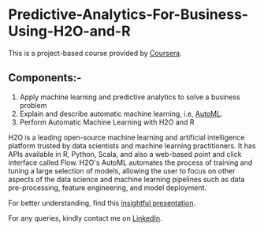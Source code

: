 # Predictive-Analytics-For-Business-Using-H2O-and-R

This is a project-based course provided by [Coursera](https://www.coursera.org/learn/predictive-analytics-business-h2o-r/home/welcome). 

## Components:-
1. Apply machine learning and predictive analytics to solve a business problem
2. Explain and describe automatic machine learning, i.e, [AutoML](https://docs.h2o.ai/h2o/latest-stable/h2o-docs/automl.html).
3. Perform Automatic Machine Learning with H2O and R

H2O is a leading open-source machine learning and artificial intelligence platform trusted by data scientists and machine learning practitioners. It has APIs available in R, Python, Scala, and also a web-based point and click interface called Flow. H2O's AutoML automates the process of training and tuning a large selection of models, allowing the user to focus on other aspects of the data science and machine learning pipelines such as data pre-processing, feature engineering, and model deployment.

For better understanding, find this [insightful presentation](https://github.com/business-science/presentations/blob/master/2019_02_13_Learning_Lab_Marketing_Analytics/h2o_automl_bizsci_feb2019.pdf).

For any queries, kindly contact me on [LinkedIn](https://www.linkedin.com/in/s-ishita/).
